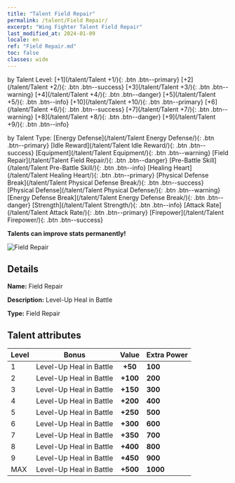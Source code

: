 ```yaml
---
title: "Talent Field Repair"
permalink: /talent/Field Repair/
excerpt: "Wing Fighter Talent Field Repair"
last_modified_at: 2024-01-09
locale: en
ref: "Field Repair.md"
toc: false
classes: wide
---
```




  by Talent Level:  [+1](/talent/Talent +1/){: .btn .btn--primary}   [+2](/talent/Talent +2/){: .btn .btn--success}   [+3](/talent/Talent +3/){: .btn .btn--warning}   [+4](/talent/Talent +4/){: .btn .btn--danger}   [+5](/talent/Talent +5/){: .btn .btn--info}   [+10](/talent/Talent +10/){: .btn .btn--primary}   [+6](/talent/Talent +6/){: .btn .btn--success}   [+7](/talent/Talent +7/){: .btn .btn--warning}   [+8](/talent/Talent +8/){: .btn .btn--danger}   [+9](/talent/Talent +9/){: .btn .btn--info} 

  by Talent Type:  [Energy Defense](/talent/Talent Energy Defense/){: .btn .btn--primary}   [Idle Reward](/talent/Talent Idle Reward/){: .btn .btn--success}   [Equipment](/talent/Talent Equipment/){: .btn .btn--warning}   [Field Repair](/talent/Talent Field Repair/){: .btn .btn--danger}   [Pre-Battle Skill](/talent/Talent Pre-Battle Skill/){: .btn .btn--info}   [Healing Heart](/talent/Talent Healing Heart/){: .btn .btn--primary}   [Physical Defense Break](/talent/Talent Physical Defense Break/){: .btn .btn--success}   [Physical Defense](/talent/Talent Physical Defense/){: .btn .btn--warning}   [Energy Defense Break](/talent/Talent Energy Defense Break/){: .btn .btn--danger}   [Strength](/talent/Talent Strength/){: .btn .btn--info}   [Attack Rate](/talent/Talent Attack Rate/){: .btn .btn--primary}   [Firepower](/talent/Talent Firepower/){: .btn .btn--success} 

  **Talents can improve stats permanently!**

 ![Field Repair](/images/talent/Talent_3.png)

## Details

 **Name:** Field Repair 

 **Description:** Level-Up Heal in Battle 

 **Type:** Field Repair 

## Talent attributes

  |  Level |     Bonus     |   Value   | Extra Power |
  |:-------|:-------------:|:---------:|:---------|
  | 1  | Level-Up Heal in Battle  | **+50**  | **100** |
  | 2  | Level-Up Heal in Battle  | **+100**  | **200** |
  | 3  | Level-Up Heal in Battle  | **+150**  | **300** |
  | 4  | Level-Up Heal in Battle  | **+200**  | **400** |
  | 5  | Level-Up Heal in Battle  | **+250**  | **500** |
  | 6  | Level-Up Heal in Battle  | **+300**  | **600** |
  | 7  | Level-Up Heal in Battle  | **+350**  | **700** |
  | 8  | Level-Up Heal in Battle  | **+400**  | **800** |
  | 9  | Level-Up Heal in Battle  | **+450**  | **900** |
  | MAX  | Level-Up Heal in Battle  | **+500**  | **1000** |

